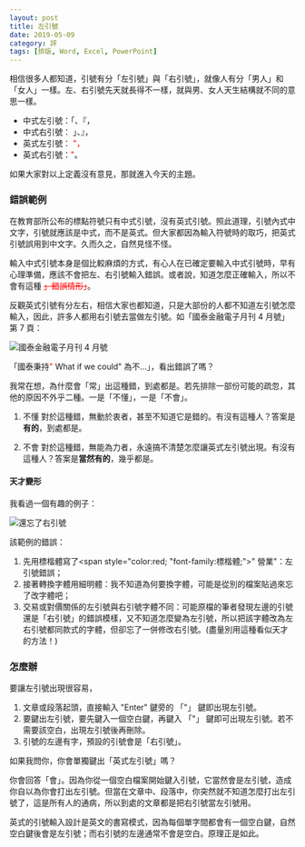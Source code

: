 ```yaml
---
layout: post
title: 左引號
date: 2019-05-09
category: 評
tags: [排版, Word, Excel, PowerPoint]
---
```


相信很多人都知道，引號有分「左引號」與「右引號」，就像人有分「男人」和「女人」一樣。左、右引號先天就長得不一樣，就與男、女人天生結構就不同的意思一樣。

- 中式左引號：「、『，
- 中式右引號： 」、』，
- 英式左引號： <span style="color:red;">"</sapn>，
- 英式右引號：<span style="color:red;">"</span>。

如果大家對以上定義沒有意見，那就進入今天的主題。

### 錯誤範例

在教育部所公布的標點符號只有中式引號，沒有英式引號。照此道理，引號內式中文字，引號就應該是中式，而不是英式。但大家都因為輸入符號時的取巧，把英式引號誤用到中文字。久而久之，自然見怪不怪。

輸入中式引號本身是個比較麻煩的方式，有心人在已確定要輸入中式引號時，早有心理準備，應該不會把左、右引號輸入錯誤。或者說，知道怎麼正確輸入，所以不會有這種 <span style="color:red;">~~」錯誤情形」</span>~~。

反觀英式引號有分左右，相信大家也都知道，只是大部份的人都不知道左引號怎麼輸入，因此，許多人都用右引號去當做左引號。如「國泰金融電子月刊 4 月號」第 7 頁：

![](/blog/assets/images/2019/quotation1.jpg "國泰金融電子月刊 4 月號")

「國泰秉持<span style="color:red;">"</span> What if we could" 為不...」，看出錯誤了嗎？

我常在想，為什麼會「常」出這種錯，到處都是。若先排除一部份可能的疏忽，其他的原因不外乎二種。一是「不懂」，一是「不會」。

1. 不懂
  對於這種錯，無動於衷者，甚至不知道它是錯的。有沒有這種人？答案是**有的**，到處都是。

1. 不會
  對於這種錯，無能為力者，永遠搞不清楚怎麼讓英式左引號出現。有沒有這種人？答案是**當然有的**，幾乎都是。


#### 天才變形

我看過一個有趣的例子：

![](/blog/assets/images/2019/quotation1.jpg "還忘了右引號")

該範例的錯誤：
1. 先用標楷體寫了<span style="color:red; "font-family:標楷體;">" 營業"</span>：左引號錯誤；
1. 接著轉換字體用細明體：我不知道為何要換字體，可能是從別的檔案貼過來忘了改字體吧；
1. 交易或對價關係的左引號與右引號字體不同：可能原檔的筆者發現左邊的引號還是「右引號」的錯誤模樣，又不知道怎麼變為左引號，所以把該字體改為左右引號都同款式的字體，但卻忘了一併修改右引號。(盡量別用這種看似天才的方法！)


### 怎麼辦
要讓左引號出現很容易，
1. 文章或段落起頭，直接輸入 "Enter" 鍵旁的 「"」 鍵即出現左引號。
1. 要鍵出左引號，要先鍵入一個空白鍵，再鍵入 「"」 鍵即可出現左引號。若不需要該空白，出現左引號後再刪除。
1. 引號的左邊有字，預設的引號會是「右引號」。

如果我問你，你會單獨鍵出「英式左引號」嗎？

你會回答「會」。因為你從一個空白檔案開始鍵入引號，它當然會是左引號，造成你自以為你會打出左引號。但當在文章中、段落中，你突然就不知道怎麼打出左引號了，這是所有人的通病，所以到處的文章都是把右引號當左引號用。


英式的引號輸入設計是英文的書寫模式，因為每個單字間都會有一個空白鍵，自然空白鍵後會是左引號；而右引號的左邊通常不會是空白。原理正是如此。
